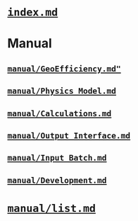 
<a id='[index.md](@ref)-1'></a>

# [`index.md`](@ref)


<a id='Manual-1'></a>

# Manual


<a id='[manual/GeoEfficiency.md"](@ref)-1'></a>

## [`manual/GeoEfficiency.md"`](@ref)


<a id='[manual/Physics_Model.md](@ref)-1'></a>

## [`manual/Physics_Model.md`](@ref)


<a id='[manual/Calculations.md](@ref)-1'></a>

## [`manual/Calculations.md`](@ref)


<a id='[manual/Output_Interface.md](@ref)-1'></a>

## [`manual/Output_Interface.md`](@ref)


<a id='[manual/Input_Batch.md](@ref)-1'></a>

## [`manual/Input_Batch.md`](@ref)


<a id='[manual/Development.md](@ref)-1'></a>

## [`manual/Development.md`](@ref)


<a id='[manual/list.md](@ref)-1'></a>

# [`manual/list.md`](@ref)

